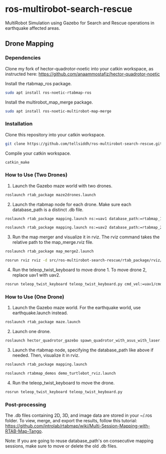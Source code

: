 # ros-multirobot-search-rescue

MultiRobot Simulation using Gazebo for Search and Rescue operations in earthquake affected areas.

## Drone Mapping

### Dependencies
 Clone my fork of hector-quadrotor-noetic into your catkin workspace, as instructed here: https://github.com/anaammostafiz/hector-quadrotor-noetic

Install the rtabmap_ros package.
```sh
sudo apt install ros-noetic-rtabmap-ros
```
Install the multirobot_map_merge package.
```sh
sudo apt install ros-noetic-multirobot-map-merge
```
### Installation
Clone this repository into your catkin workspace.
```sh
git clone https://github.com/tellsiddh/ros-multirobot-search-rescue.git
```
Compile your catkin workspace.
```sh
catkin_make
```
### How to Use (Two Drones)
1. Launch the Gazebo maze world with two drones.
```sh
roslaunch rtab_package maze2drones.launch
```
2. Launch the rtabmap node for each drone. Make sure each database_path is a distinct .db file.
```sh
roslaunch rtab_package mapping.launch ns:=uav1 database_path:=rtabmap_1.db
```
```sh
roslaunch rtab_package mapping.launch ns:=uav2 database_path:=rtabmap_2.db
```
3. Run the map merger and visualize it in rviz. The rviz command takes the relative path to the map_merge.rviz file.  
```sh
roslaunch rtab_package map_merge2.launch
```
```sh
rosrun rviz rviz -d src/ros-multirobot-search-rescue/rtab_package/rviz/map_merge.rviz
```
4. Run the teleop_twist_keyboard to move drone 1. To move drone 2, replace uav1 with uav2.
```sh
rosrun teleop_twist_keyboard teleop_twist_keyboard.py cmd_vel:=uav1/cmd_vel
```

### How to Use (One Drone)
1. Launch the Gazebo maze world. For the earthquake world, use earthquake.launch instead.
```sh
roslaunch rtab_package maze.launch
```
2. Launch one drone.
```sh
roslaunch hector_quadrotor_gazebo spawn_quadrotor_with_asus_with_laser.launch
```
3. Launch the rtabmap node, specifying the database_path like above if needed. Then, visualize it in rviz. 
```sh
roslaunch rtab_package mapping.launch
```
```sh
roslaunch rtabmap_demos demo_turtlebot_rviz.launch
```
4. Run the teleop_twist_keyboard to move the drone.
```sh
rosrun teleop_twist_keyboard teleop_twist_keyboard.py
```

### Post-processing
The .db files containing 2D, 3D, and image data are stored in your ~/.ros folder. To view, merge, and export the results, follow this tutorial: https://github.com/introlab/rtabmap/wiki/Multi-Session-Mapping-with-RTAB-Map-Tango.

Note: If you are going to reuse database_path's on consecutive mapping sessions, make sure to move or delete the old .db files.